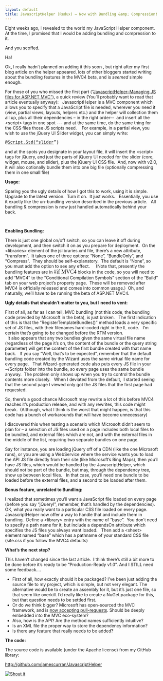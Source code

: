 ```yaml
---
layout: default
title: JavascriptHelper (Redux) – Now with Bundling &amp; Compression!
---
```


  <p>Eight weeks ago, I revealed to the world my JavaScript Helper component.  At the time, I promised that I would be adding bundling and compression to it.</p>  <p>And you scoffed.</p>  <p>Ha!</p>  <p>Ok, I really hadn’t planned on adding it this soon , but right after my first blog article on the helper appeared, lots of other bloggers started writing  about the bundling features in the MVC4 beta, and is <em>seemed</em> simple enough.  </p>  <p>For those of you who missed the first part (“<a href="http://honestillusion.com/blogs/blog_0/archive/2012/03/29/javascripthelper-managing-js-files-for-asp-net-mvc.aspx" target="_blank">JavascriptHelper–Managing JS files for ASP.NET MVC”</a>), a quick review (You’ll probably want to read that article eventually anyway):   JavascriptHelper is a MVC component which allows you to specify that a JavaScript file is needed, wherever you need it (view, partial views, layouts, helpers etc.) and the helper will collection them all up, plus all their dependencies – in the right order--  and insert all the &lt;script&gt; tags in one spot --- and at the same time, do the same thing for the CSS files those JS scripts need.    For example, in a partial view, you wish to use the jQuery UI Slider widget, you can simply write:</p>  <p><a href="mailto:'@Script.Std(“tabs"><font face="Courier New">@Script.Std(“slider</font></a><font face="Courier New">”)</font></p>  <p>and at the spots you designate in your layout file, it will insert the &lt;script&gt; tags for jQuery, and just the parts of jQuery UI needed for the slider (core, widget, mouse, and slider), plus the jQuery UI CSS file.  And, now with v2.0, it will also optionally bundle them into one big file (optionally compressing them in one small file)</p>  <p><strong>Usage:</strong></p>  <p>Sparing you the ugly details of how I got this to work, using it is simple.   Upgrade to the latest version.  Turn it on.  It just works.   Essentially, you use it exactly like the un-bundling version described in the previous article.   All bundling &amp; compression is now just handled automatically behind your back.</p>  <p> </p>  <p><strong>Enabling Bundling:</strong></p>  <p>There is just one global on/off switch, so you can leave it off during development, and then switch it on as you prepare for deployment.  On the &lt;libraries&gt; element of the jslibraries.xml file, there’s a new attribute, “transform”.  It takes one of three options: “None”, “BundleOnly”, and “Compress”.  They should be self-explanatory.  The default is “None”, so you must add the option to see any effect.     (Note that, presently the bundling features are in <font size="4" face="Cordia New">#if MVC4</font> blocks in the code, so you will need to add “MVC4” to the “Conditional Compilation Symbols” section of the “Build” tab on your web project’s property page.  These will be removed after MVC4 is officially released and comes into common usage.)  Oh, and naturally, we’ll have to be running the beta of ASP.NET MVC4.  <br /></p>  <p><strong>Ugly details that shouldn’t matter to you, but I need to vent:</strong></p>  <p>First of all, as far as I can tell, MVC bundling (not this code; the bundling code provided by Microsoft in the beta), is just broken.   The first indication of this is that the “RegisterTemplateBundles()” method loads a very specific set of JS files, with their filenames hard-coded right in the IL code.   I’m certain that’s going to be changed before the RTM version.    <br />  It also appears that any two bundles given the same virtual file name (regardless of the page it’s on, the content of the bundle or the query string parameter) will get the content of the first bundle created with that name back.   If you say “Well, that’s to be expected”, remember that the default bundling code created by the Wizard uses the same virtual file name for every page.   That Wizard-generated code also puts every JS file in your ~/Scripts folder into the bundle, so every page uses the same bundle anyway.  The problem only shows up when you try to control the bundle contents more closely.   When I deviated from the default,  I started seeing that the second page I viewed only got the JS files that the first page had requested.   </p>  <p>So, there’s a good chance Microsoft may rewrite a lot of this before MVC4 reaches it’s production release, and with any rewrites, this code might break.  (Although, what I think is the worst that might happen, is that this code has a bunch of workarounds that will have become unnecessary)</p>  <p>I discovered this when testing a scenario which Microsoft didn’t seem to plan for – a selection of JS files used on a page includes both local files to be bundled, and external files which are not, and with the external files in the middle of the list, requiring two separate bundles on one page.</p>  <p>Say for instance, you are loading jQuery off of a CDN (like the one Microsoft runs), or you are using a WebService where the service wants you to load the API JS file directly from their site (like Microsoft’s Bing Maps), then you’ll have JS files, which would be handled by the JavascriptHelper, which should not be part of the bundle, but may, through the dependency tree, show up between local files.   In that case, you’ll need one bundle to be loaded before the external files, and a second to be loaded after them. </p>  <p><strong>Bonus feature, unrelated to Bundling:</strong></p>  <p>I realized that sometimes you’ll want a JavaScript file loaded on every page (before you say “jQuery!”, remember, that’s handled by the dependencies). OK, what you really want to a particular CSS file loaded on every page.  JavascriptHelper now offer a way to handle that and include them in bundling.  Define a &lt;library&gt; entry with the name of “base”.  You don’t need to specify a path name for it, but include a dependsOn attribute which specifies the JS files you always want loaded.   Then add a &lt;sheet&gt; element named “base” which has a pathname of your standard CSS file (site.css if you follow the MVC4 defaults)</p>  <p><b>What’s the next step?</b></p>  <p>This haven’t changed since the last article.  I think there’s still a bit more to be done before it’s ready to be “Production-Ready v1.0”. And I STILL need some feedback….</p>  <ul>   <li>First of all, how exactly should it be packaged? I’ve been just adding the source file to my project, which is simple, but not very elegant. The alternative would be to create an assembly for it, but it’s just one file, so that seem like overkill. I’d really like to create a NuGet package for this, but that question needs to be settled first. </li>    <li>Or do we think bigger? Microsoft has open-sourced the MVC framework, and is <a href="http://haacked.com/archive/2012/03/29/asp-net-mvc-now-accepting-pull-requests.aspx" target="_blank">now accepting pull-requests</a>. Should be deeply embedded into the MVC eco-system? </li>    <li>Also, how is the API? Are the method names sufficiently intuitive? </li>    <li>Is an XML file the proper way to store the dependency information? </li>    <li>Is there any feature that really needs to be added? </li> </ul>  <p><strong>The code:</strong></p>  <p>The source code is available (under the Apache license) from my GitHub library:</p>  <p><a href="http://github.com/jamescurran/JavascriptHelper">http://github.com/jamescurran/JavascriptHelper</a></p> <a href="http://dotnetshoutout.com/JavascriptHelper-Redux-Now-with-Bundling-Compression"><img style="border-right-width:0px;border-top-width:0px;border-bottom-width:0px;border-left-width:0px;" alt="Shout it" src="http://dotnetshoutout.com/image.axd?url=http%3A%2F%2Fhonestillusion.com%2Fblogs%2Fblog_0%2Farchive%2F2012%2F05%2F31%2Fjavascripthelper-redux-now-with-bundling-compression.aspx" /></a>